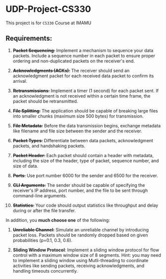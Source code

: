 # UDP-Project-CS330
This project is for `CS330` Course at IMAMU

## Requirements:
1. ~~**Packet Sequencing**:~~ Implement a mechanism to sequence your data packets. Include a sequence number 
in each packet to ensure proper ordering and non-duplicated packets on the receiver's end.

2. ~~**Acknowledgments (ACKs)**:~~ The receiver should send an acknowledgment packet for each received 
data packet to confirm its arrival.

3. ~~**Retransmissions**:~~ Implement a timer (1 second) for each packet sent. If an acknowledgment is not 
received within a certain time frame, the packet should be retransmitted.

4. ~~**File Splitting**:~~ The application should be capable of breaking large files into smaller chunks (maximum 
size 500 bytes) for transmission.

5. ~~**File Metadata**:~~ Before the data transmission begins, exchange metadata like filename and file size between the sender and the receiver.

6. ~~**Packet Types**:~~ Differentiate between data packets, acknowledgment packets, and handshaking packets.

7. ~~**Packet Header**:~~ Each packet should contain a header with metadata, including the size of the header, type of packet, sequence number, and size of data.

8. ~~**Ports**:~~ Use port number 6000 for the sender and 6500 for the receiver.

9. ~~**CLI Arguments**:~~ The sender should be capable of specifying the receiver's IP address, port number, and the file to be 
sent through command-line arguments.

10. ~~**Statistics**:~~ Your code should output statistics like throughput and delay during or after the file transfer.

In addition, you **much choose one** of the following:

1. ~~**Unreliable Channel**:~~ Simulate an unreliable channel by introducing packet loss. Packets should be 
randomly dropped based on given probabilities (p=0.1, 0.3, 0.6).

2. **Sliding Window Protocol**: Implement a sliding window protocol for flow control with a maximum 
window size of 8 segments. Hint: you may need to implement a sliding window using Mutli-threading 
to coordinate activities like sending packets, receiving acknowledgments, and handling timeouts 
concurrently.